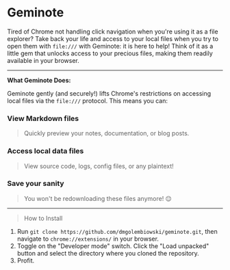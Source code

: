 # Geminote

Tired of Chrome not handling click navigation when you're using it as a file explorer? 
Take back your life and access to your local files when you try to open them with `file:///` with Geminote: it is here to help! Think of it as a little gem that unlocks access to your precious files, making them readily available in your browser.

---

**What Geminote Does:**

Geminote gently (and securely!) lifts Chrome's restrictions on accessing local files via the `file:///` protocol.  This means you can:

### View Markdown files
> Quickly preview your notes, documentation, or blog posts.

### Access local data files
>  View source code, logs, config files, or any plaintext!

### Save your sanity
> You won't be redownloading these files anymore! 😌

---

> How to Install

1. Run `git clone https://github.com/dmgolembiowski/geminote.git`, then navigate to `chrome://extensions/` in your browser.
2. Toggle on the "Developer mode" switch. Click the "Load unpacked" button and select the directory where you cloned the repository.
3. Profit.

